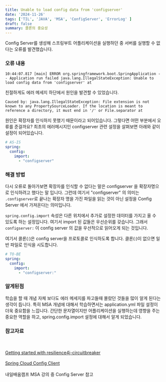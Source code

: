 ```yaml
---
title: Unable to load config data from 'configserver'
date: '2024-11-26'
tags: ['TIL', 'JAVA', 'MSA', 'ConfigServer', 'ErrorLog' ]
draft: false
summary: 콜론의 중요성
---
```


Config Server를 생성해 스프링부트 어플리케이션을 실행하던 중 서버를 실행할 수 없다는 오류를 발견했습니다.

### 오류 내용

```
10:44:07.817 [main] ERROR org.springframework.boot.SpringApplication -- Application run failed java.lang.IllegalStateException: Unable to load config data from 'configserver' at 
```

친절하게도 에러 메세지 하단에서 원인을 발견할 수 있었습니다. 

```
Caused by: java.lang.IllegalStateException: File extension is not known to any PropertySourceLoader. If the location is meant to reference a directory, it must end in '/' or File.separator at 
```

원인은 확장자를 인식하지 못했기 때문이라고 되어있습니다. 그렇다면 어떤 부분에서 오류를 준걸까요? 최초의 에러메시지인 configserver 관련 설정을 살펴보면 아래와 같이 설정이 되어있습니다.

```yaml
# AS-IS
spring:
  config:
    import: 
      - "configserver"          
```

### 해결 방법

다시 오류로 돌아가보면 확장자를 인식할 수 없다는 말은 configserver 을 확장자명으로 인식하려고 했다는 말 입니다. 그런데 여기서 "configserver" 의 의미는 `.configserver`로 끝나는 확장자 명을 가진 파일을 읽는 것이 아닌 설정을 Config Server 에서 가져온다는 의미입니다.

`spring.config.import` 속성은 다른 위치에서 추가로 설정한 데이터를 가지고 올 수 있도록 하는 설정입니다. 여기서 import 된 값들은 우선순위를 갖습니다. 그래서 `configserver:` 이 config server 의 값을 우선적으로 읽어오게 되는 것입니다.

여기서 콜론(:)은 config server을 프로토콜로 인식하도록 합니다. 클론(:)이 없으면 일반 파일로 인식을 시도합니다.

```yaml
# TO-BE
spring:
  config:
    import: 
      - "configserver:"          
```

### 알게된점

학습을 할 때 개념 자체 보다도 에러 메세지를 파고들때 몰랐던 것들을 많이 알게 된다는 생각이 듭니다. 특히 MSA 개념에 대해서 학습하면서는 application.yml 파일 설정이 더욱 중요함을 느낍니다. 간단한 문자열이지만 어플리케이션을 실행하는데 영향을 주는 중요한 역할을 하고, spring.config.import 설정에 대해서 알게 되었습니다. 


### 참고자료

<br></br>[Getting started with resilience4j-circuitbreaker](https://docs.spring.io/spring-boot/reference/features/external-config.html#features.external-config.files.importing)<br></br>[Spring Cloud Config Client](https://docs.spring.io/spring-cloud-config/docs/current/reference/html/#_spring_cloud_config_client)<br></br> 내일배움캠프 MSA 강의 중 Config Server 참고